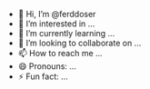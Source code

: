 - 👋 Hi, I’m @ferddoser
- 👀 I’m interested in ...
- 🌱 I’m currently learning ...
- 💞️ I’m looking to collaborate on ...
- 📫 How to reach me ...
- 😄 Pronouns: ...
- ⚡ Fun fact: ...

<!---
ferddoser/ferddoser is a ✨ special ✨ repository because its `README.md` (this file) appears on your GitHub profile.
You can click the Preview link to take a look at your changes.
--->
